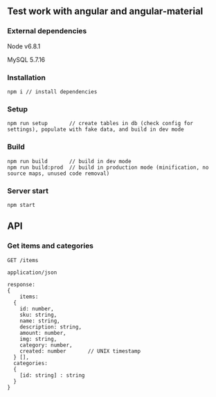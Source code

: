 ## Test work with angular and angular-material

### External dependencies
Node v6.8.1

MySQL 5.7.16

### Installation
```
npm i // install dependencies
```

### Setup
```
npm run setup       // create tables in db (check config for settings), populate with fake data, and build in dev mode
```

### Build
```
npm run build       // build in dev mode
npm run build:prod  // build in production mode (minification, no source maps, unused code removal)
```

### Server start
```
npm start
```


## API

### Get items and categories
```
GET /items

application/json

response:
{
	items:
  {
    id: number,
    sku: string,
    name: string,
    description: string,
    amount: number,
    img: string,
    category: number,
    created: number       // UNIX timestamp
  } [],
  categories:
  {
    [id: string] : string
  }
}
```